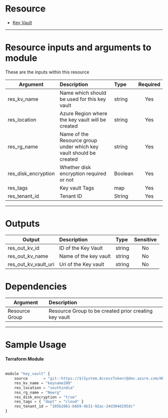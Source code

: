 # Resource

- [Key Vault](https://registry.terraform.io/providers/hashicorp/azurerm/2.62.0/docs/resources/key_vault)

---

# Resource inputs and arguments to module
These are the inputs within this resource

| Argument | Description | Type | Required |
| --------- |:---------| :----------|:---------:|
| res_kv_name | Name which should be used for this key vault | string | Yes |
| res_location | Azure Region where the key vault will be created | string | Yes |
| res_rg_name | Name of the Resource group under which key vault should be created | string | Yes |
| res_disk_encryption | Whether disk encryption required or not | Boolean | Yes |
| res_tags | Key vault Tags | map | Yes |
| res_tenant_id | Tenant ID | String | Yes |

---

# Outputs

| Output | Description | Type | Sensitive |
| --------- |:---------| :----------|:---------:|
| res_out_kv_id | ID of the Key Vault | string | No |
| res_out_kv_name | Name of the key vault | string | No |
| res_out_kv_vault_uri | Uri of the Key vault | string | No |


# Dependencies

| Argument | Description
| --------- |:---------|
| Resource Group | Resource Group to be created prior creating key vault |

---

# Sample Usage
#### Terraform Module
```js

module "key_vault" {
    source       = "git::https://$(System.AccessToken)@dev.azure.com/HPE-MVC/Azure-MVC/_git/atomic-code//key_vault"
    res_kv_name = "keyname200"
    res_location = "southindia"
    res_rg_name = "Newrg"
    res_disk_encryption = "true"
    res_tags = { "dept" = "cloud" }
    res_tenant_id = "105b2061-b669-4b31-92ac-24d304d195dc"
}
```